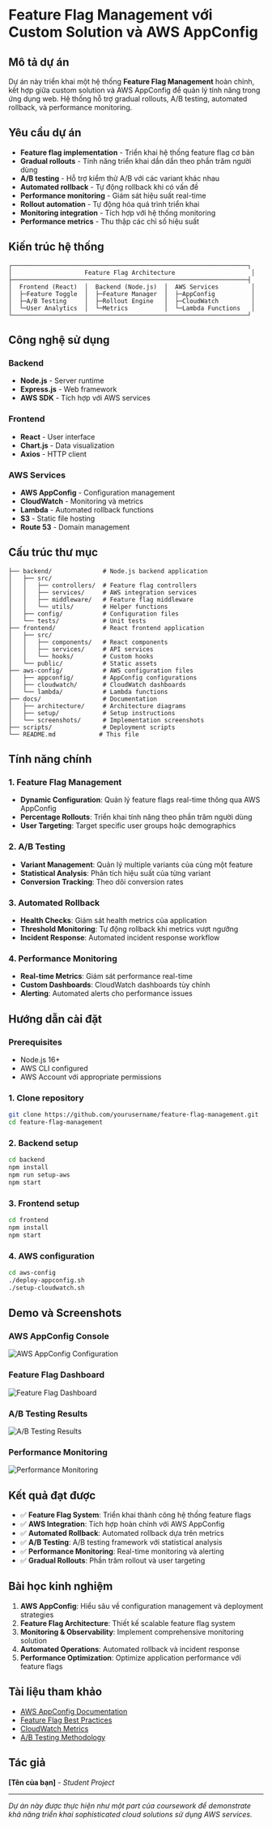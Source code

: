 # Feature Flag Management với Custom Solution và AWS AppConfig

## Mô tả dự án

Dự án này triển khai một hệ thống **Feature Flag Management** hoàn chỉnh, kết hợp giữa custom solution và AWS AppConfig để quản lý tính năng trong ứng dụng web. Hệ thống hỗ trợ gradual rollouts, A/B testing, automated rollback, và performance monitoring.

## Yêu cầu dự án

- **Feature flag implementation** - Triển khai hệ thống feature flag cơ bản
- **Gradual rollouts** - Tính năng triển khai dần dần theo phần trăm người dùng
- **A/B testing** - Hỗ trợ kiểm thử A/B với các variant khác nhau
- **Automated rollback** - Tự động rollback khi có vấn đề
- **Performance monitoring** - Giám sát hiệu suất real-time
- **Rollout automation** - Tự động hóa quá trình triển khai
- **Monitoring integration** - Tích hợp với hệ thống monitoring
- **Performance metrics** - Thu thập các chỉ số hiệu suất

## Kiến trúc hệ thống

```
┌─────────────────────────────────────────────────────────────────┐
│                    Feature Flag Architecture                     │
├─────────────────────────────────────────────────────────────────┤
│  Frontend (React)  │  Backend (Node.js)  │  AWS Services         │
│  ├─Feature Toggle  │  ├─Feature Manager  │  ├─AppConfig          │
│  ├─A/B Testing     │  ├─Rollout Engine   │  ├─CloudWatch         │
│  └─User Analytics  │  └─Metrics          │  └─Lambda Functions   │
└─────────────────────────────────────────────────────────────────┘
```

## Công nghệ sử dụng

### Backend
- **Node.js** - Server runtime
- **Express.js** - Web framework
- **AWS SDK** - Tích hợp với AWS services

### Frontend
- **React** - User interface
- **Chart.js** - Data visualization
- **Axios** - HTTP client

### AWS Services
- **AWS AppConfig** - Configuration management
- **CloudWatch** - Monitoring và metrics
- **Lambda** - Automated rollback functions
- **S3** - Static file hosting
- **Route 53** - Domain management

## Cấu trúc thư mục

```
├── backend/              # Node.js backend application
│   ├── src/
│   │   ├── controllers/  # Feature flag controllers
│   │   ├── services/     # AWS integration services
│   │   ├── middleware/   # Feature flag middleware
│   │   └── utils/        # Helper functions
│   ├── config/           # Configuration files
│   └── tests/            # Unit tests
├── frontend/             # React frontend application
│   ├── src/
│   │   ├── components/   # React components
│   │   ├── services/     # API services
│   │   └── hooks/        # Custom hooks
│   └── public/           # Static assets
├── aws-config/           # AWS configuration files
│   ├── appconfig/        # AppConfig configurations
│   ├── cloudwatch/       # CloudWatch dashboards
│   └── lambda/           # Lambda functions
├── docs/                 # Documentation
│   ├── architecture/     # Architecture diagrams
│   ├── setup/            # Setup instructions
│   └── screenshots/      # Implementation screenshots
├── scripts/              # Deployment scripts
└── README.md            # This file
```

## Tính năng chính

### 1. Feature Flag Management
- **Dynamic Configuration**: Quản lý feature flags real-time thông qua AWS AppConfig
- **Percentage Rollouts**: Triển khai tính năng theo phần trăm người dùng
- **User Targeting**: Target specific user groups hoặc demographics

### 2. A/B Testing
- **Variant Management**: Quản lý multiple variants của cùng một feature
- **Statistical Analysis**: Phân tích hiệu suất của từng variant
- **Conversion Tracking**: Theo dõi conversion rates

### 3. Automated Rollback
- **Health Checks**: Giám sát health metrics của application
- **Threshold Monitoring**: Tự động rollback khi metrics vượt ngưỡng
- **Incident Response**: Automated incident response workflow

### 4. Performance Monitoring
- **Real-time Metrics**: Giám sát performance real-time
- **Custom Dashboards**: CloudWatch dashboards tùy chỉnh
- **Alerting**: Automated alerts cho performance issues

## Hướng dẫn cài đặt

### Prerequisites
- Node.js 16+ 
- AWS CLI configured
- AWS Account với appropriate permissions

### 1. Clone repository
```bash
git clone https://github.com/yourusername/feature-flag-management.git
cd feature-flag-management
```

### 2. Backend setup
```bash
cd backend
npm install
npm run setup-aws
npm start
```

### 3. Frontend setup
```bash
cd frontend
npm install
npm start
```

### 4. AWS configuration
```bash
cd aws-config
./deploy-appconfig.sh
./setup-cloudwatch.sh
```

## Demo và Screenshots

### AWS AppConfig Console
![AWS AppConfig Configuration](docs/screenshots/appconfig-console.png)

### Feature Flag Dashboard
![Feature Flag Dashboard](docs/screenshots/dashboard.png)

### A/B Testing Results
![A/B Testing Results](docs/screenshots/ab-testing.png)

### Performance Monitoring
![Performance Monitoring](docs/screenshots/monitoring.png)

## Kết quả đạt được

- ✅ **Feature Flag System**: Triển khai thành công hệ thống feature flags
- ✅ **AWS Integration**: Tích hợp hoàn chỉnh với AWS AppConfig
- ✅ **Automated Rollback**: Automated rollback dựa trên metrics
- ✅ **A/B Testing**: A/B testing framework với statistical analysis
- ✅ **Performance Monitoring**: Real-time monitoring và alerting
- ✅ **Gradual Rollouts**: Phần trăm rollout và user targeting

## Bài học kinh nghiệm

1. **AWS AppConfig**: Hiểu sâu về configuration management và deployment strategies
2. **Feature Flag Architecture**: Thiết kế scalable feature flag system
3. **Monitoring & Observability**: Implement comprehensive monitoring solution
4. **Automated Operations**: Automated rollback và incident response
5. **Performance Optimization**: Optimize application performance với feature flags

## Tài liệu tham khảo

- [AWS AppConfig Documentation](https://docs.aws.amazon.com/appconfig/)
- [Feature Flag Best Practices](https://docs.aws.amazon.com/appconfig/latest/userguide/what-is-appconfig.html)
- [CloudWatch Metrics](https://docs.aws.amazon.com/cloudwatch/)
- [A/B Testing Methodology](https://aws.amazon.com/blogs/aws/amazon-cloudwatch-evidently/)

## Tác giả

**[Tên của bạn]** - *Student Project*

---

*Dự án này được thực hiện như một part của coursework để demonstrate khả năng triển khai sophisticated cloud solutions sử dụng AWS services.* 